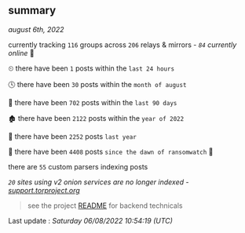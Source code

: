 
## summary
_august 6th, 2022_

currently tracking `116` groups across `206` relays & mirrors - _`84` currently online_ 📡

⏲ there have been `1` posts within the `last 24 hours`

🕓 there have been `30` posts within the `month of august`

📅 there have been `702` posts within the `last 90 days`

🏚 there have been `2122` posts within the `year of 2022`

🚀 there have been `2252` posts `last year`

🦕 there have been `4408` posts `since the dawn of ransomwatch` 🐣

there are `55` custom parsers indexing posts

_`20` sites using v2 onion services are no longer indexed - [support.torproject.org](https://support.torproject.org/onionservices/v2-deprecation/)_

> see the project [README](https://github.com/jmousqueton/ransomwatch#readme) for backend technicals



Last update : _Saturday 06/08/2022 10:54:19 (UTC)_

